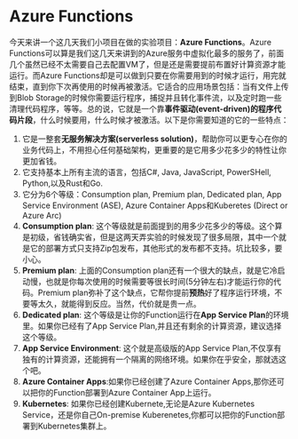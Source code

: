 # Azure Functions
今天来讲一个这几天我们小项目在做的实验项目：**Azure Functions**。Azure Functions可以算是我们这几天来讲到的Azure服务中虚拟化最多的服务了，前面几个虽然已经不太需要自己去配置VM了，但是还是需要提前布置好计算资源才能运行。而Azure Functions却是可以做到只要在你需要用到的时候才运行，用完就结束，直到你下次再使用的时候再被激活。它适合的应用场景包括：当有文件上传到Blob Storage的时候你需要运行程序，捕捉并且转化事件流，以及定时跑一些清理代码程序，等等。总的说，它就是一个靠**事件驱动(event-driven)的程序代码片段**，什么时候要用，什么时候才被激活。以下是你需要知道的它的一些特点：
1. 它是一整套**无服务解决方案(serverless solution)**，帮助你可以更专心在你的业务代码上，不用担心任何基础架构，更重要的是它用多少花多少的特性让你更加省钱。
2. 它支持基本上所有主流的语言，包括C#, Java, JavaScript, PowerSHell, Python,以及Rust和Go.
3. 它分为6个等级：Consumption plan, Premium plan, Dedicated plan, App Service Environment (ASE), Azure Container Apps和Kuberetes (Direct or Azure Arc)
4. **Consumption plan**: 这个等级就是前面提到的用多少花多少的等级。这个算是初级，省钱确实省，但是这两天弄实验的时候发现了很多局限，其中一个就是它的部署方式只支持Zip包发布，其他形式的发布都不支持。坑比较多，要小心。
5. **Premium plan**: 上面的Consumption plan还有一个很大的缺点，就是它冷启动慢，也就是你每次使用的时候需要等很长时间(5分钟左右)才能运行你的代码。Premium plan弥补了这个缺点，它帮你提前**预热**好了程序运行环境，不要等太久，就能得到反应。当然，代价就是贵一点。
6. **Dedicated plan**: 这个等级是让你的Function运行在**App Service Plan**的环境里。如果你已经有了App Service Plan,并且还有剩余的计算资源，建议选择这个等级。
7. **App Service Environment**: 这个就是高级版的App Service Plan,不仅享有独有的计算资源，还能拥有一个隔离的网络环境。如果你在乎安全，那就选这个吧。
8. **Azure Container Apps**:如果你已经创建了Azure Container Apps,那你还可以把你的Function部署到Azure Container App上运行。
9. **Kubernetes**: 如果你已经创建Kubernete,无论是Azure Kubernetes Service，还是你自己On-premise Kuberenetes,你都可以把你的Function部署到Kubernetes集群上。